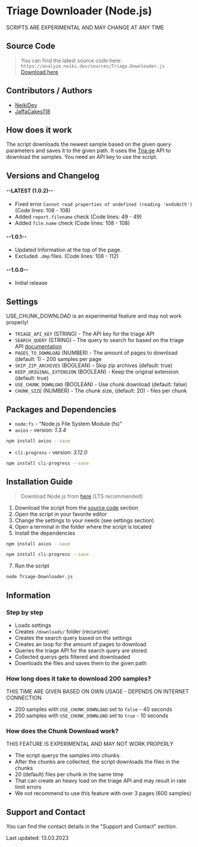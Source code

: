 # Triage Downloader (Node.js)

<p class="tip">SCRIPTS ARE EXPERIMENTAL AND MAY CHANGE AT ANY TIME</p>

## Source Code

  > You can find the latest source code here: `https://analyze.neiki.dev/sources/Triage-Downloader.js` <br>
  [Download here](https://analyze.neiki.dev/sources/Triage-Downloader.js?download=true)

## Contributors / Authors

  * [NeikiDev](https://neiki.dev/me.html?r=docs)
  * [JaffaCakes118](https://discord.com/users/256916902939590656)

## How does it work

The script downloads the newest sample based on the given query parameters and saves it to the given path.
It uses the [Tria.ge](https://tria.ge/) API to download the samples.
You need an API key to use the script.

## Versions and Changelog

<!-- select:start -->
<!-- select-menu-labels:Select Version -->

#### --LATEST (1.0.2)--

* Fixed error `Cannot read properties of undefined (reading 'endsWith')` (Code lines: 108 - 108)
* Added `report.filename` check (Code lines: 49 - 49)
* Added `file.name` check (Code lines: 108 - 108)

#### --1.0.1--

* Updated Information at the top of the page.
* Excluded `.dmp` files. (Code lines: 108 - 112)

#### --1.0.0--

* Initial release

<!-- select:end -->

## Settings

<p class="tip"> USE_CHUNK_DOWNLOAD is an experimental feature and may not work properly! </p>

* `TRIAGE_API_KEY` (STRING) - The API key for the triage API
* `SEARCH_QUERY` (STRING) - The query to search for based on the triage API [documentation](https://tria.ge/s?q=)
* `PAGES_TO_DOWNLOAD` (NUMBER) - The amount of pages to download (default: 1) - 200 samples per page
* `SKIP_ZIP_ARCHIVES` (BOOLEAN) - Skip zip archives (default: true)
* `KEEP_ORIGINAL_EXTENSION` (BOOLEAN) - Keep the original extension (default: true)
* `USE_CHUNK_DOWNLOAD` (BOOLEAN) - Use chunk download (default: false) 
* `CHUNK_SIZE` (NUMBER) - The chunk size, (default: 20) - files per chunk

## Packages and Dependencies

* `node:fs` - "Node.js File System Module (fs)"
* `axios` - version: *1.3.4*
```bash
npm install axios --save
```

* `cli-progress` - version: *3.12.0*
```bash
npm install cli-progress --save
```

## Installation Guide

> Download Node.js from [here](https://nodejs.org/en/download/) (LTS recommended)

1. Download the script from the [source code](#source-code) section
2. Open the script in your favorite editor
3. Change the settings to your needs (see settings section)
5. Open a terminal in the folder where the script is located
6. Install the dependencies
```bash
npm install axios --save
``` 
```bash
npm install cli-progress --save
```
7. Run the script
```bash
node Triage-Downloader.js
```


## Information

### Step by step
* Loads settings
* Creates `/downloads/` folder (recursive)
* Creates the search query based on the settings
* Creates an loop for the amount of pages to download 
* Queries the triage API for the search query are stored.
* Collected querys gets filtered and downloaded
* Downloads the files and saves them to the given path


### How long does it take to download 200 samples?
  <p class="tip"> THIS TIME ARE GIVEN BASED ON OWN USAGE - DEPENDS ON INTERNET CONNECTION</p>

* 200 samples with `USE_CHUNK_DOWNLOAD` set to `false` - 40 seconds
* 200 samples with `USE_CHUNK_DOWNLOAD` set to `true` - 10 seconds

### How does the Chunk Download work?
<p class="tip"> THIS FEATURE IS EXPERIMENTAL AND MAY NOT WORK PROPERLY</p>

* The script querys the samples into chunks.
* After the chunks are collected, the script downloads the files in the chunks
* 20 (default) files per chunk in the same time
* That can create an heavy load on the triage API and may result in rate limit errors
* We not recommend to use this feature with over 3 pages (600 samples)

## Support and Contact
You can find the contact details in the "Support and Contact" section.

<p class="warn"> Last updated: 13.03.2023 </p>